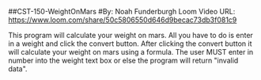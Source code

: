 ##CST-150-WeightOnMars
#By: Noah Funderburgh
Loom Video URL: https://www.loom.com/share/50c5806550d646d9becac73db3f081c9

This program will calculate your weight on mars. All you have to do is enter in a weight and
click the convert button. After clicking the convert button it will calculate your weight 
on mars using a formula. The user MUST enter in number into the weight text box or else the
program will return "invalid data".